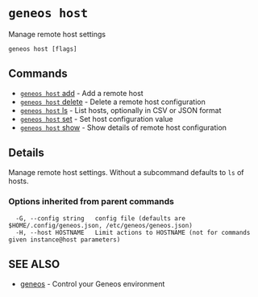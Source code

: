 # `geneos host`

Manage remote host settings

```text
geneos host [flags]
```
## Commands

* [`geneos host` add](`geneos_host`_add.md)	 - Add a remote host
* [`geneos host` delete](`geneos_host`_delete.md)	 - Delete a remote host configuration
* [`geneos host` ls](`geneos_host`_ls.md)	 - List hosts, optionally in CSV or JSON format
* [`geneos host` set](`geneos_host`_set.md)	 - Set host configuration value
* [`geneos host` show](`geneos_host`_show.md)	 - Show details of remote host configuration

## Details

Manage remote host settings. Without a subcommand defaults to `ls` of hosts.

### Options inherited from parent commands

```text
  -G, --config string   config file (defaults are $HOME/.config/geneos.json, /etc/geneos/geneos.json)
  -H, --host HOSTNAME   Limit actions to HOSTNAME (not for commands given instance@host parameters)
```

## SEE ALSO

* [geneos](geneos.md)	 - Control your Geneos environment
